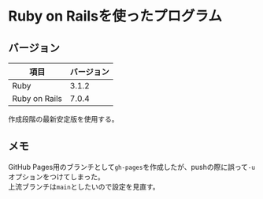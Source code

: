 # Ruby on Railsを使ったプログラム
## バージョン
|項目|バージョン|
|-|-|
|Ruby|3.1.2|
|Ruby on Rails|7.0.4|

作成段階の最新安定版を使用する。

## メモ
GitHub Pages用のブランチとして`gh-pages`を作成したが、pushの際に誤って`-u`オプションをつけてしまった。  
上流ブランチは`main`としたいので設定を見直す。